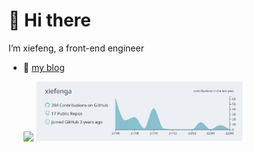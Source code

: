 # 👋 Hi there 

I’m xiefeng, a front-end engineer

- 🌱 [my blog](https://xiefeng.tech)


  <img width="30%" src="https://github-readme-stats.vercel.app/api/top-langs?username=xiefenga&layout=compact&hide_border=true&langs_count=10" />
  <img width="70%" src="https://raw.githubusercontent.com/xiefenga/xiefenga/main/profile-summary-card-output/nord_bright/0-profile-details.svg" />





